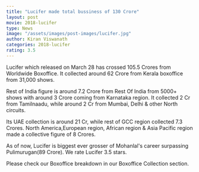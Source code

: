 ```yaml
---
title: "Lucifer made total bussiness of 130 Crore"
layout: post
movie: 2018-lucifer
type: News
image: "/assets/images/post-images/lucifer.jpg"
author: Kiran Viswanath
categories: 2018-lucifer
rating: 3.5
---
```


Lucifer which released on March 28 has crossed 105.5 Crores from Worldwide Boxoffice. 
It collected around 62 Crore from Kerala boxoffice from 31,000 shows. 

Rest of India figure is around 7.2 Crore from Rest Of India from 5000+ shows with around 3 Crore coming from Karnataka region. 
It collected 2 Cr from Tamilnaadu, while around 2 Cr from Mumbai, Delhi & other North circuits. 

Its UAE collection is around 21 Cr, while rest of GCC region collected 7.3 Crores. North America,European region,
African region & Asia Pacific region made a collective figure of 8 Crores.

As of now, Lucifer is biggest ever grosser of Mohanlal's career surpassing Pulimurugan(89 Crore).
We rate Lucifer 3.5 stars.

Please check our Boxoffice breakdown in our Boxoffice Collection section.
